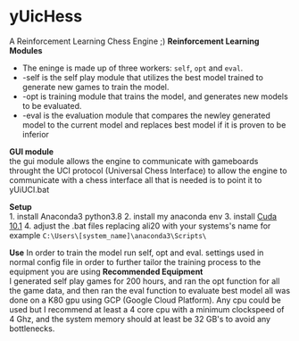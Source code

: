 # yUicHess
A Reinforcement Learning Chess Engine ;)
**Reinforcement Learning Modules**  
- The eninge is made up of three workers: `self`, `opt` and `eval`.
- 	-self is the self play module that utilizes the best model trained to generate new games to train the model.
- 	-opt is training module that trains the model, and generates new models to be evaluated.
- 	-eval is the evaluation module that compares the newley generated model to the current model and replaces best model if it is proven to be inferior

**GUI module**	
	the gui module allows the engine to communicate with gameboards throught the UCI protocol (Universal Chess Interface)
	to allow the engine to communicate with a chess interface all that is needed is to point it to yUiUCI.bat

**Setup**	
	1. install Anaconda3 python3.8
	2. install my anaconda env
	3. install [Cuda 10.1](https://developer.nvidia.com/cuda-10.1-download-archive-base)
	4. adjust the .bat files replacing ali20 with your systems's name for example `C:\Users\[system_name]\anaconda3\Scripts\`

**Use**	
	In order to train the model run self, opt and eval.
	settings used in normal config file in order to further tailor the training process to the equipment you are using
**Recommended Equipment**	
	I generated self play games for 200 hours, and ran the opt function for all the game data, and then ran the eval function to evaluate best model all was done on a K80 gpu using GCP (Google Cloud Platform). Any cpu could be used but I recommend at least a 4 core cpu with a minimum clockspeed of 4 Ghz, and the system memory should at least be 32 GB's to avoid any bottlenecks.
